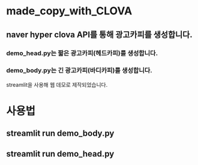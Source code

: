 # made_copy_with_CLOVA

## naver hyper clova API를 통해 광고카피를 생성합니다.

### demo_head.py는 짧은 광고카피(헤드카피)를 생성합니다.

### demo_body.py는 긴 광고카피(바디카피)를 생성합니다.

streamlit을 사용해 웹 데모로 제작되었습니다.

# 사용법

## streamlit run demo_body.py

## streamlit run demo_head.py
